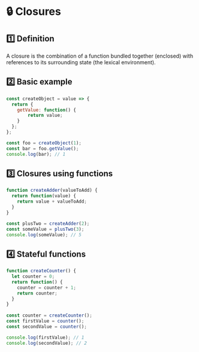 # 🔒 Closures

## 1️⃣ Definition

A closure is the combination of a function bundled together (enclosed)  with references to its surrounding state (the lexical environment).

## 2️⃣ Basic example

```js
const createObject = value => {  
  return {
    getValue: function() {
        return value;
    }
  };
};

const foo = createObject(1);
const bar = foo.getValue();
console.log(bar); // 1
```

## 3️⃣ Closures using functions

```js
function createAdder(valueToAdd) {
  return function(value) {
    return value + valueToAdd;
  } 
}

const plusTwo = createAdder(2);
const someValue = plusTwo(3);
console.log(someValue); // 5
```

## 4️⃣ Stateful functions

```js
function createCounter() {
  let counter = 0;
  return function() {
    counter = counter + 1;
    return counter;
  } 
}
  
const counter = createCounter();
const firstValue = counter();
const secondValue = counter();

console.log(firstValue); // 1
console.log(secondValue); // 2
```